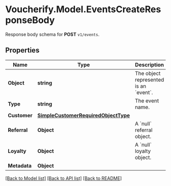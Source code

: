 # Voucherify.Model.EventsCreateResponseBody
Response body schema for **POST** `v1/events`.

## Properties

Name | Type | Description | Notes
------------ | ------------- | ------------- | -------------
**Object** | **string** | The object represented is an &#x60;event&#x60;. | [optional] 
**Type** | **string** | The event name. | [optional] 
**Customer** | [**SimpleCustomerRequiredObjectType**](SimpleCustomerRequiredObjectType.md) |  | 
**Referral** | **Object** | A &#x60;null&#x60; referral object. | [optional] 
**Loyalty** | **Object** | A &#x60;null&#x60; loyalty object. | [optional] 
**Metadata** | **Object** |  | [optional] 

[[Back to Model list]](../README.md#documentation-for-models) [[Back to API list]](../README.md#documentation-for-api-endpoints) [[Back to README]](../README.md)


